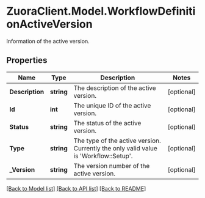 # ZuoraClient.Model.WorkflowDefinitionActiveVersion
Information of the active version.  

## Properties

Name | Type | Description | Notes
------------ | ------------- | ------------- | -------------
**Description** | **string** | The description of the active version.  | [optional] 
**Id** | **int** | The unique ID of the active version.  | [optional] 
**Status** | **string** | The status of the active version.  | [optional] 
**Type** | **string** | The type of the active version. Currently the only valid value is &#39;Workflow::Setup&#39;.  | [optional] 
**_Version** | **string** | The version number of the active version.  | [optional] 

[[Back to Model list]](../README.md#documentation-for-models) [[Back to API list]](../README.md#documentation-for-api-endpoints) [[Back to README]](../README.md)


